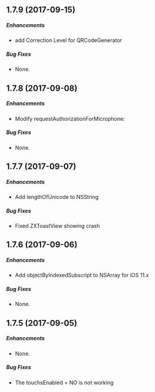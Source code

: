 
## 1.7.9 (2017-09-15)

##### Enhancements

* add Correction Level for QRCodeGenerator

##### Bug Fixes

* None.

## 1.7.8 (2017-09-08)

##### Enhancements

* Modify requestAuthorizationForMicrophone:

##### Bug Fixes

* None.

## 1.7.7 (2017-09-07)

##### Enhancements

* Add lengthOfUnicode to NSString

##### Bug Fixes

* Fixed ZXToastView showing crash

## 1.7.6 (2017-09-06)

##### Enhancements

* Add objectByIndexedSubscript to NSArray for iOS 11.x

##### Bug Fixes

* None.

## 1.7.5 (2017-09-05)

##### Enhancements

* None.

##### Bug Fixes

* The touchsEnabled = NO is not working